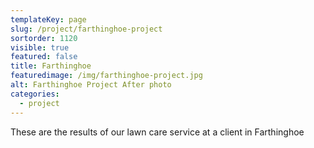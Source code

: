 ```yaml
---
templateKey: page
slug: /project/farthinghoe-project
sortorder: 1120
visible: true
featured: false
title: Farthinghoe 
featuredimage: /img/farthinghoe-project.jpg
alt: Farthinghoe Project After photo
categories:
  - project
---
```

These are the results of our lawn care service at a client in Farthinghoe
